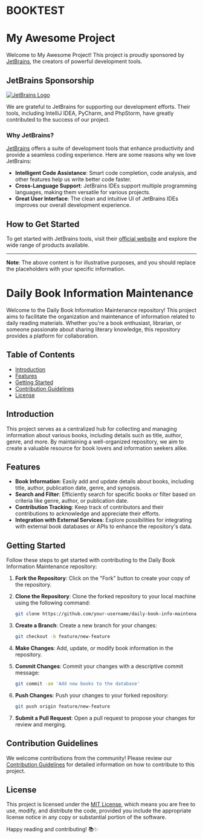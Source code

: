 # BOOKTEST
# My Awesome Project

Welcome to My Awesome Project! This project is proudly sponsored by [JetBrains](https://www.jetbrains.com/), the creators of powerful development tools.

## JetBrains Sponsorship

[![JetBrains Logo](jetbrains_logo.png)](https://www.jetbrains.com/)

We are grateful to JetBrains for supporting our development efforts. Their tools, including IntelliJ IDEA, PyCharm, and PhpStorm, have greatly contributed to the success of our project.

### Why JetBrains?

[JetBrains](https://www.jetbrains.com/) offers a suite of development tools that enhance productivity and provide a seamless coding experience. Here are some reasons why we love JetBrains:

- **Intelligent Code Assistance**: Smart code completion, code analysis, and other features help us write better code faster.
- **Cross-Language Support**: JetBrains IDEs support multiple programming languages, making them versatile for various projects.
- **Great User Interface**: The clean and intuitive UI of JetBrains IDEs improves our overall development experience.

## How to Get Started

To get started with JetBrains tools, visit their [official website](https://www.jetbrains.com/) and explore the wide range of products available.

---

**Note**: The above content is for illustrative purposes, and you should replace the placeholders with your specific information.


# Daily Book Information Maintenance

Welcome to the Daily Book Information Maintenance repository! This project aims to facilitate the organization and maintenance of information related to daily reading materials. Whether you're a book enthusiast, librarian, or someone passionate about sharing literary knowledge, this repository provides a platform for collaboration.

## Table of Contents

- [Introduction](#introduction)
- [Features](#features)
- [Getting Started](#getting-started)
- [Contribution Guidelines](#contribution-guidelines)
- [License](#license)

## Introduction

This project serves as a centralized hub for collecting and managing information about various books, including details such as title, author, genre, and more. By maintaining a well-organized repository, we aim to create a valuable resource for book lovers and information seekers alike.

## Features

- **Book Information**: Easily add and update details about books, including title, author, publication date, genre, and synopsis.
- **Search and Filter**: Efficiently search for specific books or filter based on criteria like genre, author, or publication date.
- **Contribution Tracking**: Keep track of contributors and their contributions to acknowledge and appreciate their efforts.
- **Integration with External Services**: Explore possibilities for integrating with external book databases or APIs to enhance the repository's data.

## Getting Started

Follow these steps to get started with contributing to the Daily Book Information Maintenance repository:

1. **Fork the Repository**: Click on the "Fork" button to create your copy of the repository.

2. **Clone the Repository**: Clone the forked repository to your local machine using the following command:

    ```bash
    git clone https://github.com/your-username/daily-book-info-maintenance.git
    ```

3. **Create a Branch**: Create a new branch for your changes:

    ```bash
    git checkout -b feature/new-feature
    ```

4. **Make Changes**: Add, update, or modify book information in the repository.

5. **Commit Changes**: Commit your changes with a descriptive commit message:

    ```bash
    git commit -am 'Add new books to the database'
    ```

6. **Push Changes**: Push your changes to your forked repository:

    ```bash
    git push origin feature/new-feature
    ```

7. **Submit a Pull Request**: Open a pull request to propose your changes for review and merging.

## Contribution Guidelines

We welcome contributions from the community! Please review our [Contribution Guidelines](CONTRIBUTING.md) for detailed information on how to contribute to this project.

## License

This project is licensed under the [MIT License](LICENSE), which means you are free to use, modify, and distribute the code, provided you include the appropriate license notice in any copy or substantial portion of the software.

Happy reading and contributing! 📚✨
